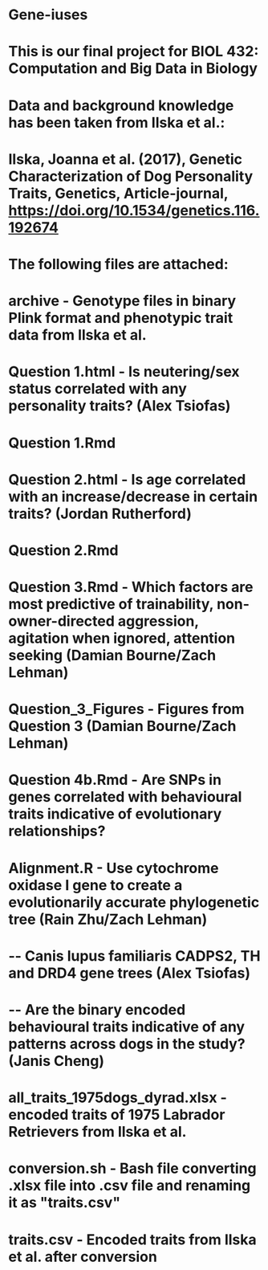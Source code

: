 # Gene-iuses

# This is our final project for BIOL 432: Computation and Big Data in Biology  

# Data and background knowledge has been taken from Ilska et al.: 
# Ilska, Joanna et al. (2017), Genetic Characterization of Dog Personality Traits, Genetics, Article-journal, https://doi.org/10.1534/genetics.116.192674

# The following files are attached:

# archive - Genotype files in binary Plink format and phenotypic trait data from Ilska et al.

# Question 1.html - Is neutering/sex status correlated with any personality traits? (Alex Tsiofas) 
# Question 1.Rmd
# Question 2.html - Is age correlated with an increase/decrease in certain traits? (Jordan Rutherford)
# Question 2.Rmd
# Question 3.Rmd - Which factors are most predictive of trainability, non-owner-directed aggression, agitation when ignored, attention seeking (Damian Bourne/Zach Lehman)
# Question_3_Figures - Figures from Question 3 (Damian Bourne/Zach Lehman)
# Question 4b.Rmd - Are SNPs in genes correlated with behavioural traits indicative of evolutionary relationships? 
# Alignment.R -  Use cytochrome oxidase I gene to create a evolutionarily accurate phylogenetic tree (Rain Zhu/Zach Lehman)
# -- Canis lupus familiaris CADPS2, TH and DRD4 gene trees (Alex Tsiofas)
# -- Are the binary encoded behavioural traits indicative of any patterns across dogs in the study? (Janis Cheng)

# all_traits_1975dogs_dyrad.xlsx - encoded traits of 1975 Labrador Retrievers from Ilska et al.
# conversion.sh - Bash file converting .xlsx file into .csv file and renaming it as "traits.csv"
# traits.csv - Encoded traits from Ilska et al. after conversion
